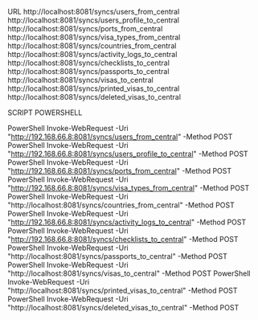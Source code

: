 URL
http://localhost:8081/syncs/users_from_central
http://localhost:8081/syncs/users_profile_to_central
http://localhost:8081/syncs/ports_from_central
http://localhost:8081/syncs/visa_types_from_central
http://localhost:8081/syncs/countries_from_central
http://localhost:8081/syncs/activity_logs_to_central
http://localhost:8081/syncs/checklists_to_central
http://localhost:8081/syncs/passports_to_central
http://localhost:8081/syncs/visas_to_central
http://localhost:8081/syncs/printed_visas_to_central
http://localhost:8081/syncs/deleted_visas_to_central



SCRIPT POWERSHELL

PowerShell Invoke-WebRequest -Uri "http://192.168.66.8:8081/syncs/users_from_central" -Method POST
PowerShell Invoke-WebRequest -Uri "http://192.168.66.8:8081/syncs/users_profile_to_central" -Method POST
PowerShell Invoke-WebRequest -Uri "http://192.168.66.8:8081/syncs/ports_from_central" -Method POST
PowerShell Invoke-WebRequest -Uri "http://192.168.66.8:8081/syncs/visa_types_from_central" -Method POST
PowerShell Invoke-WebRequest -Uri "http://localhost:8081/syncs/countries_from_central" -Method POST
PowerShell Invoke-WebRequest -Uri "http://192.168.66.8:8081/syncs/activity_logs_to_central" -Method POST
PowerShell Invoke-WebRequest -Uri "http://192.168.66.8:8081/syncs/checklists_to_central" -Method POST
PowerShell Invoke-WebRequest -Uri "http://localhost:8081/syncs/passports_to_central" -Method POST
PowerShell Invoke-WebRequest -Uri "http://localhost:8081/syncs/visas_to_central" -Method POST
PowerShell Invoke-WebRequest -Uri "http://localhost:8081/syncs/printed_visas_to_central" -Method POST
PowerShell Invoke-WebRequest -Uri "http://localhost:8081/syncs/deleted_visas_to_central" -Method POST
